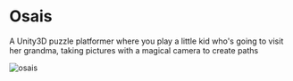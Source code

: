 # Osais
 A Unity3D puzzle platformer where you play a little kid who's going to visit her grandma, taking pictures with a magical camera to create paths

![osais](https://user-images.githubusercontent.com/64004302/154819931-c04a4902-456f-4d71-a564-5fffb9a86ab7.gif)
